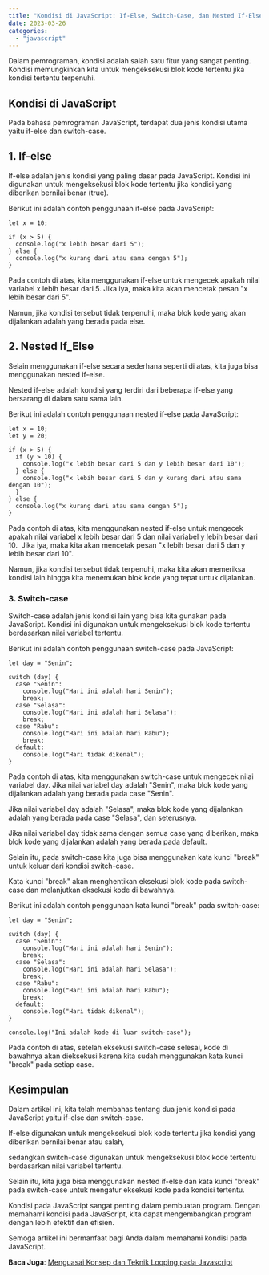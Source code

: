 ```yaml
---
title: "Kondisi di JavaScript: If-Else, Switch-Case, dan Nested If-Else"
date: 2023-03-26
categories: 
  - "javascript"
---
```


Dalam pemrograman, kondisi adalah salah satu fitur yang sangat penting. Kondisi memungkinkan kita untuk mengeksekusi blok kode tertentu jika kondisi tertentu terpenuhi.

## Kondisi di JavaScript

Pada bahasa pemrograman JavaScript, terdapat dua jenis kondisi utama yaitu if-else dan switch-case.

## 1\. If-else

If-else adalah jenis kondisi yang paling dasar pada JavaScript. Kondisi ini digunakan untuk mengeksekusi blok kode tertentu jika kondisi yang diberikan bernilai benar (true).

Berikut ini adalah contoh penggunaan if-else pada JavaScript:

```
let x = 10;

if (x > 5) {
  console.log("x lebih besar dari 5");
} else {
  console.log("x kurang dari atau sama dengan 5");
}

```

Pada contoh di atas, kita menggunakan if-else untuk mengecek apakah nilai variabel x lebih besar dari 5. Jika iya, maka kita akan mencetak pesan "x lebih besar dari 5".

Namun, jika kondisi tersebut tidak terpenuhi, maka blok kode yang akan dijalankan adalah yang berada pada else.

## 2\. Nested If\_Else

Selain menggunakan if-else secara sederhana seperti di atas, kita juga bisa menggunakan nested if-else.

Nested if-else adalah kondisi yang terdiri dari beberapa if-else yang bersarang di dalam satu sama lain.

Berikut ini adalah contoh penggunaan nested if-else pada JavaScript:

```
let x = 10;
let y = 20;

if (x > 5) {
  if (y > 10) {
    console.log("x lebih besar dari 5 dan y lebih besar dari 10");
  } else {
    console.log("x lebih besar dari 5 dan y kurang dari atau sama dengan 10");
  }
} else {
  console.log("x kurang dari atau sama dengan 5");
}

```

Pada contoh di atas, kita menggunakan nested if-else untuk mengecek apakah nilai variabel x lebih besar dari 5 dan nilai variabel y lebih besar dari 10.  Jika iya, maka kita akan mencetak pesan "x lebih besar dari 5 dan y lebih besar dari 10".

Namun, jika kondisi tersebut tidak terpenuhi, maka kita akan memeriksa kondisi lain hingga kita menemukan blok kode yang tepat untuk dijalankan.

### 3\. Switch-case

Switch-case adalah jenis kondisi lain yang bisa kita gunakan pada JavaScript. Kondisi ini digunakan untuk mengeksekusi blok kode tertentu berdasarkan nilai variabel tertentu.

Berikut ini adalah contoh penggunaan switch-case pada JavaScript:

```
let day = "Senin";

switch (day) {
  case "Senin":
    console.log("Hari ini adalah hari Senin");
    break;
  case "Selasa":
    console.log("Hari ini adalah hari Selasa");
    break;
  case "Rabu":
    console.log("Hari ini adalah hari Rabu");
    break;
  default:
    console.log("Hari tidak dikenal");
}

```

Pada contoh di atas, kita menggunakan switch-case untuk mengecek nilai variabel day. Jika nilai variabel day adalah "Senin", maka blok kode yang dijalankan adalah yang berada pada case "Senin".

Jika nilai variabel day adalah "Selasa", maka blok kode yang dijalankan adalah yang berada pada case "Selasa", dan seterusnya.

Jika nilai variabel day tidak sama dengan semua case yang diberikan, maka blok kode yang dijalankan adalah yang berada pada default.

Selain itu, pada switch-case kita juga bisa menggunakan kata kunci "break" untuk keluar dari kondisi switch-case.

Kata kunci "break" akan menghentikan eksekusi blok kode pada switch-case dan melanjutkan eksekusi kode di bawahnya.

Berikut ini adalah contoh penggunaan kata kunci "break" pada switch-case:

```
let day = "Senin";

switch (day) {
  case "Senin":
    console.log("Hari ini adalah hari Senin");
    break;
  case "Selasa":
    console.log("Hari ini adalah hari Selasa");
    break;
  case "Rabu":
    console.log("Hari ini adalah hari Rabu");
    break;
  default:
    console.log("Hari tidak dikenal");
}

console.log("Ini adalah kode di luar switch-case");

```

Pada contoh di atas, setelah eksekusi switch-case selesai, kode di bawahnya akan dieksekusi karena kita sudah menggunakan kata kunci "break" pada setiap case.

## Kesimpulan

Dalam artikel ini, kita telah membahas tentang dua jenis kondisi pada JavaScript yaitu if-else dan switch-case.

If-else digunakan untuk mengeksekusi blok kode tertentu jika kondisi yang diberikan bernilai benar atau salah,

sedangkan switch-case digunakan untuk mengeksekusi blok kode tertentu berdasarkan nilai variabel tertentu.

Selain itu, kita juga bisa menggunakan nested if-else dan kata kunci "break" pada switch-case untuk mengatur eksekusi kode pada kondisi tertentu.

Kondisi pada JavaScript sangat penting dalam pembuatan program. Dengan memahami kondisi pada JavaScript, kita dapat mengembangkan program dengan lebih efektif dan efisien.

Semoga artikel ini bermanfaat bagi Anda dalam memahami kondisi pada JavaScript.

**Baca Juga**: [Menguasai Konsep dan Teknik Looping pada Javascript](https://ajiekusumadhany.com/konsep-dan-teknik-looping-pada-javascript/)
